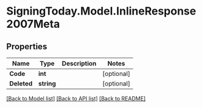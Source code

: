 
# SigningToday.Model.InlineResponse2007Meta

## Properties

Name | Type | Description | Notes
------------ | ------------- | ------------- | -------------
**Code** | **int** |  | [optional] 
**Deleted** | **string** |  | [optional] 

[[Back to Model list]](../README.md#documentation-for-models)
[[Back to API list]](../README.md#documentation-for-api-endpoints)
[[Back to README]](../README.md)

